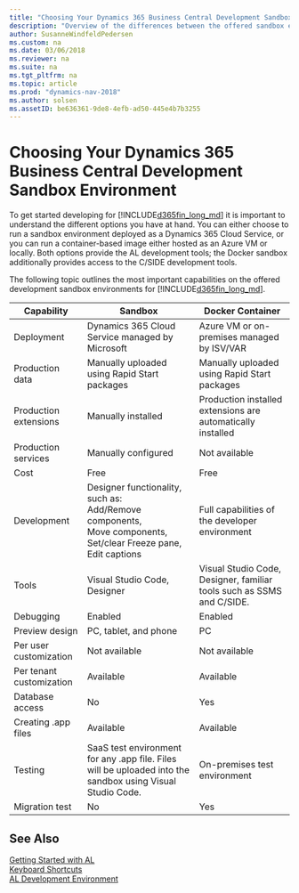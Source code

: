 ```yaml
---
title: "Choosing Your Dynamics 365 Business Central Development Sandbox Environment"
description: "Overview of the differences between the offered sandbox environments."
author: SusanneWindfeldPedersen
ms.custom: na
ms.date: 03/06/2018
ms.reviewer: na
ms.suite: na
ms.tgt_pltfrm: na
ms.topic: article
ms.prod: "dynamics-nav-2018"
ms.author: solsen
ms.assetID: be636361-9de8-4efb-ad50-445e4b7b3255
---
```




# Choosing Your Dynamics 365 Business Central Development Sandbox Environment
To get started developing for [!INCLUDE[d365fin_long_md](includes/d365fin_long_md.md)] it is important to understand the different options you have at hand. You can either choose to run a sandbox environment deployed as a Dynamics 365 Cloud Service, or you can run a container-based image either hosted as an Azure VM or locally. Both options provide the AL development tools; the Docker sandbox additionally provides access to the C/SIDE development tools.

The following topic outlines the most important capabilities on the offered development sandbox environments for [!INCLUDE[d365fin_long_md](includes/d365fin_long_md.md)]. 

|Capability |Sandbox |Docker Container|
|-----------|--------|----------------|
|Deployment |Dynamics 365 Cloud Service managed by Microsoft|Azure VM or on-premises managed by ISV/VAR|
|Production data|Manually uploaded using Rapid Start packages|Manually uploaded using Rapid Start packages|
|Production extensions|Manually installed|Production installed extensions are automatically installed|
|Production services|Manually configured|Not available|
|Cost|Free|Free|
|Development|Designer functionality, such as: </br>Add/Remove components, </br>Move components, </br>Set/clear Freeze pane, </br>Edit captions |Full capabilities of the developer environment|
|Tools|Visual Studio Code, Designer|Visual Studio Code, Designer, familiar tools such as SSMS and C/SIDE.|
|Debugging|Enabled|Enabled|
|Preview design|PC, tablet, and phone|PC|
|Per user customization|Not available|Not available|
|Per tenant customization|Available|Available|
|Database access|No|Yes|
|Creating .app files|Available|Available|
|Testing|SaaS test environment for any .app file. Files will be uploaded into the sandbox using Visual Studio Code.|On-premises test environment|
|Migration test|No|Yes|

## See Also
[Getting Started with AL](devenv-get-started.md)  
[Keyboard Shortcuts](devenv-keyboard-shortcuts.md)    
[AL Development Environment](devenv-reference-overview.md)  
